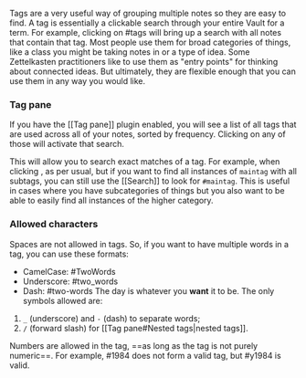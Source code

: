 Tags are a very useful way of grouping multiple notes so they are easy to find. A tag is essentially a clickable search through your entire Vault for a term. For example, clicking on #tags will bring up a search with all notes that contain that tag. Most people use them for broad categories of things, like a class you might be taking notes in or a type of idea. Some Zettelkasten practitioners like to use them as "entry points" for thinking about connected ideas. But ultimately, they are flexible enough that you can use them in any way you would like.

### Tag pane

If you have the [[Tag pane]] plugin enabled, you will see a list of all tags that are used across all of your notes, sorted by frequency. Clicking on any of those will activate that search.

This will allow you to search exact matches of a tag. For example, when clicking , as per usual, but if you want to find all instances of `maintag` with all subtags, you can still use the [[Search]] to look for `#maintag`. This is useful in cases where you have subcategories of things but you also want to be able to easily find all instances of the higher category.

### Allowed characters

Spaces are not allowed in tags. So, if you want to have multiple words in a tag, you can use these formats:

- CamelCase: #TwoWords
- Underscore: #two_words
- Dash: #two-words
The day is whatever you **want** it to be.
The only symbols allowed are:

1. `_` (underscore) and `-` (dash) to separate words;
2. `/` (forward slash) for [[Tag pane#Nested tags|nested tags]].

Numbers are allowed in the tag, ==as long as the tag is not purely numeric==. For example, #1984 does not form a valid tag, but #y1984 is valid.